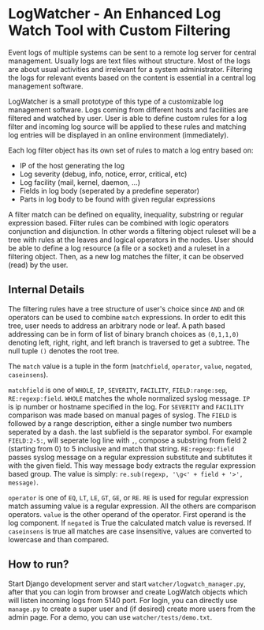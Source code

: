 # LogWatcher - An Enhanced Log Watch Tool with Custom Filtering

Event logs of multiple systems can be sent to a remote log server for central management. Usually logs are text files without structure. Most of the logs are about usual activities and irrelevant for a system administrator. Filtering the logs for relevant events based on the content is essential in a central log management software.

LogWatcher is a small prototype of this type of a customizable log management software. Logs coming from different hosts and facilities are filtered and watched by user. User is able to define custom rules for a log filter and incoming log source will be applied to these rules and matching log entries will be displayed in an online environment (immediately).

Each log filter object has its own set of rules to match a log entry based on:
* IP of the host generating the log
* Log severity (debug, info, notice, error, critical, etc)
* Log facility (mail, kernel, daemon, ...)
* Fields in log body (seperated by a predefine seperator)
* Parts in log body to be found with given regular expressions

A filter match can be defined on equality, inequality, substring or regular expression based. Filter rules can be combined with logic operators conjunction and disjunction. In other words a filtering object ruleset will be a tree with rules at the leaves and logical operators in the nodes. User should be able to define a log resource (a file or a socket) and a ruleset in a filtering object. Then, as a new log matches the filter, it can be observed (read) by the user.

## Internal Details

The filtering rules have a tree structure of user's choice since ```AND``` and ```OR``` operators can be used to combine ```match``` expressions. In order to edit this tree, user needs to address an arbitrary node or leaf. A path based addressing can be in form of list of binary branch choices as ```(0,1,1,0)``` denoting left, right, right, and left branch is traversed to get a subtree. The null tuple ```()``` denotes the root tree.

The ```match``` value is a tuple in the form (```matchfield```, ```operator```, ```value```, ```negated```, ```caseinsens```). 

```matchfield``` is one of ```WHOLE```, ```IP```, ```SEVERITY```, ```FACILITY```, ```FIELD:range:sep```, ```RE:regexp:field```. ```WHOLE``` matches the whole normalized syslog message. ```IP``` is ip number or hostname specified in the log. For ```SEVERITY``` and ```FACILITY``` comparison was made based on manual pages of syslog. The ```FIELD``` is followed by a range description, either a single number two numbers seperated by a dash. the last subfield is the separator symbol. For example ```FIELD:2-5:```, will seperate log line with ```,```, compose a substring from field 2 (starting from 0) to 5 inclusive and match that string. ```RE:regexp:field``` passes syslog message on a regular expression substitute and subtitutes it with the given field. This way message body extracts the regular expression based group. The value is simply: ```re.sub(regexp, '\g<' + field + '>',  message)```. 

```operator``` is one of ```EQ```, ```LT```, ```LE```, ```GT```, ```GE```, or ```RE```. ```RE``` is used for regular expression match assuming value is a regular expression. All the others are comparison operators. ```value``` is the other operand of the operator. First operand is the log component. If ```negated``` is True the calculated match value is reversed. If ```caseinsens``` is true all matches are case insensitive, values are converted to lowercase and than compared.

## How to run?

Start Django development server and start ```watcher/logwatch_manager.py```, after that you can login from browser and create LogWatch objects which will listen incoming logs from 5140 port. For login, you can directly use ```manage.py``` to create a super user and (if desired) create more users from the admin page. For a demo, you can use ```watcher/tests/demo.txt```.